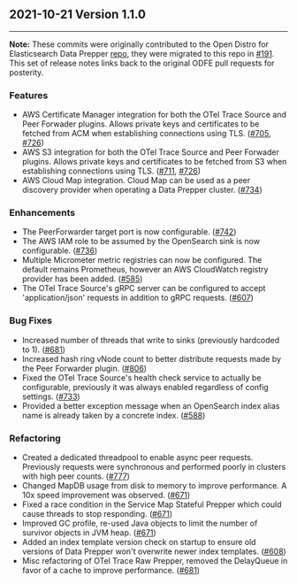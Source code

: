 ## 2021-10-21 Version 1.1.0

---

**Note:** These commits were originally contributed to the Open Distro for Elasticsearch Data Prepper [repo](https://github.com/opendistro-for-elasticsearch/data-prepper), they were migrated to this repo in [#191](https://github.com/opensearch-project/data-prepper/pull/191). This set of release notes links back to the original ODFE pull requests for posterity.

### Features
* AWS Certificate Manager integration for both the OTel Trace Source and Peer Forwader plugins. Allows private keys and certificates to be fetched from ACM when establishing connections using TLS. ([#705](https://github.com/opendistro-for-elasticsearch/data-prepper/pull/705), [#726](https://github.com/opendistro-for-elasticsearch/data-prepper/pull/726))
* AWS S3 integration for both the OTel Trace Source and Peer Forwader plugins. Allows private keys and certificates to be fetched from S3 when establishing connections using TLS. ([#711](https://github.com/opendistro-for-elasticsearch/data-prepper/pull/711), [#726](https://github.com/opendistro-for-elasticsearch/data-prepper/pull/726))
* AWS Cloud Map integration. Cloud Map can be used as a peer discovery provider when operating a Data Prepper cluster. ([#734](https://github.com/opendistro-for-elasticsearch/data-prepper/pull/734))

### Enhancements
* The PeerForwarder target port is now configurable. ([#742](https://github.com/opendistro-for-elasticsearch/data-prepper/pull/742))
* The AWS IAM role to be assumed by the OpenSearch sink is now configurable. ([#736](https://github.com/opendistro-for-elasticsearch/data-prepper/pull/736))
* Multiple Micrometer metric registries can now be configured. The default remains Prometheus, however an AWS CloudWatch registry provider has been added. ([#585](https://github.com/opendistro-for-elasticsearch/data-prepper/pull/585))
* The OTel Trace Source's gRPC server can be configured to accept 'application/json' requests in addition to gRPC requests. ([#607](https://github.com/opendistro-for-elasticsearch/data-prepper/pull/607))

### Bug Fixes
* Increased number of threads that write to sinks (previously hardcoded to 1). ([#681](https://github.com/opendistro-for-elasticsearch/data-prepper/pull/681))
* Increased hash ring vNode count to better distribute requests made by the Peer Forwarder plugin. ([#806](https://github.com/opendistro-for-elasticsearch/data-prepper/pull/806))
* Fixed the OTel Trace Source's health check service to actually be configurable, previously it was always enabled regardless of config settings. ([#733](https://github.com/opendistro-for-elasticsearch/data-prepper/pull/733))
* Provided a better exception message when an OpenSearch index alias name is already taken by a concrete index. ([#588](https://github.com/opendistro-for-elasticsearch/data-prepper/pull/588))


### Refactoring
* Created a dedicated threadpool to enable async peer requests. Previously requests were synchronous and performed poorly in clusters with high peer counts. ([#777](https://github.com/opendistro-for-elasticsearch/data-prepper/pull/777))
* Changed MapDB usage from disk to memory to improve performance. A 10x speed improvement was observed. ([#671](https://github.com/opendistro-for-elasticsearch/data-prepper/pull/671))
* Fixed a race condition in the Service Map Stateful Prepper which could cause threads to stop responding. ([#671](https://github.com/opendistro-for-elasticsearch/data-prepper/pull/671))
* Improved GC profile, re-used Java objects to limit the number of survivor objects in JVM heap. ([#671](https://github.com/opendistro-for-elasticsearch/data-prepper/pull/671))
* Added an index template version check on startup to ensure old versions of Data Prepper won't overwrite newer index templates. ([#608](https://github.com/opendistro-for-elasticsearch/data-prepper/pull/608))
* Misc refactoring of OTel Trace Raw Prepper, removed the DelayQueue in favor of a cache to improve performance. ([#681](https://github.com/opendistro-for-elasticsearch/data-prepper/pull/681))

